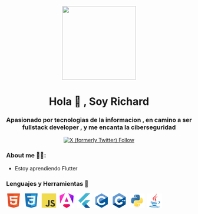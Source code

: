 <div id="header" align="center">
  <img height=200px width=200px src="https://media.giphy.com/media/v1.Y2lkPTc5MGI3NjExdWJ1ZWswcWQ4bGZwajBndTJ0aXp5ZzdtOW5yc3ZmdDdscDAxMjBkNiZlcD12MV9pbnRlcm5hbF9naWZfYnlfaWQmY3Q9Zw/h408T6Y5GfmXBKW62l/giphy.gif">
  <h1 align="center"> Hola 👋 , Soy Richard</h1>
  <h3 align="center">Apasionado por tecnologias de la informacion , en camino a ser fullstack developer , y me encanta la ciberseguridad </h3>
</div>

<div id="badges" align="center">
  <a href="https://twitter.com/Richi__l"><img alt="X (formerly Twitter) Follow" src="https://img.shields.io/twitter/follow/Richi__l"></a>
</div>

### About me  👩‍💻:
  - Estoy aprendiendo Flutter

<div align="left">
  <h3>Lenguajes y Herramientas 🔨</h3>
  <div>
    <img src="https://github.com/devicons/devicon/blob/master/icons/html5/html5-original.svg" title="HTML5" alt="HTML5" width=40 height=40>&nbsp;
    <img src="https://github.com/devicons/devicon/blob/master/icons/css3/css3-original.svg" title="CSS3" alt="CSS3" width=40 height=40>&nbsp;
    <img src="https://github.com/devicons/devicon/blob/master/icons/javascript/javascript-original.svg" title="JavaScript" alt="JavaScript" width=40 height=40>&nbsp;
    <img src="https://github.com/devicons/devicon/blob/master/icons/angular/angular-original.svg" title="Angular" alt="Angular" width=40 height=40>&nbsp;
    <img src="https://github.com/devicons/devicon/blob/master/icons/flutter/flutter-original.svg" title="Flutter" alt="Flutter" width=40 height=40>&nbsp;
    <img src="https://github.com/devicons/devicon/blob/master/icons/c/c-original.svg" title="C" alt="C" width=40 height=40>&nbsp;
    <img src="https://github.com/devicons/devicon/blob/master/icons/cplusplus/cplusplus-original.svg" title="C++" alt="C++" width=40 height=40>&nbsp;
    <img src="https://github.com/devicons/devicon/blob/master/icons/python/python-original.svg" title="Python" alt="Python" width=40 height=40>&nbsp;
     <img src="https://github.com/devicons/devicon/blob/master/icons/java/java-original.svg" title="Python" alt="Java" width=40 height=40>&nbsp
    
    
  </div>
</div>




